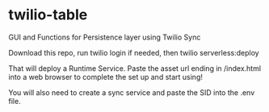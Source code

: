 # twilio-table
GUI and Functions for Persistence layer using Twilio Sync

Download this repo, run  twilio login if needed, then twilio serverless:deploy

That will deploy a Runtime Service. Paste the asset url ending in /index.html into a web browser to complete the set up and start using!

You will also need to create a sync service and paste the SID into the .env file.
